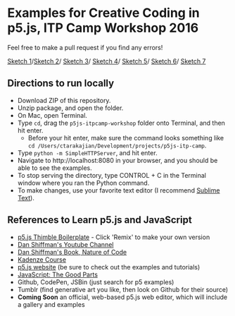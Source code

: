 # Examples for Creative Coding in p5.js, ITP Camp Workshop 2016

Feel free to make a pull request if you find any errors!

[Sketch 1](http://catarak.github.io/p5js-itpcamp-workshop/sketch_1/)/[Sketch 2](http://catarak.github.io/p5js-itpcamp-workshop/sketch_2/)/
[Sketch 3](http://catarak.github.io/p5js-itpcamp-workshop/sketch_3/)/
[Sketch 4](http://catarak.github.io/p5js-itpcamp-workshop/sketch_4/)/
[Sketch 5](http://catarak.github.io/p5js-itpcamp-workshop/sketch_5/)/
[Sketch 6](http://catarak.github.io/p5js-itpcamp-workshop/sketch_6/)/
[Sketch 7](http://catarak.github.io/p5js-itpcamp-workshop/sketch_7/)

## Directions to run locally
* Download ZIP of this repository.
* Unzip package, and open the folder.
* On Mac, open Terminal.
* Type `cd`, drag the `p5js-itpcamp-workshop` folder onto Terminal, and then hit enter.
	* Before your hit enter, make sure the command looks something like `cd /Users/ctarakajian/Development/projects/p5js-itp-camp`.
* Type `python -m SimpleHTTPServer`, and hit enter.
* Navigate to http://localhost:8080 in your browser, and you should be able to see the examples.
* To stop serving the directory, type CONTROL + C in the Terminal window where you ran the Python command.
* To make changes, use your favorite text editor (I recommend [Sublime Text](https://www.sublimetext.com/)).

## References to Learn p5.js and JavaScript
* [p5.js Thimble Boilerplate](https://thimbleprojects.org/catarak/78594/) - Click 'Remix' to make your own version
* [Dan Shiffman's Youtube Channel](https://www.youtube.com/channel/UCvjgXvBlbQiydffZU7m1_aw)
* [Dan Shiffman's Book, Nature of Code](http://natureofcode.com/)
* [Kadenze Course](https://www.kadenze.com/courses/introduction-to-programming-for-the-visual-arts-with-p5-js/info)
* [p5.js website](https://p5js.org/) (be sure to check out the examples and tutorials)
* [JavaScript: The Good Parts](http://shop.oreilly.com/product/9780596517748.do)
* Github, CodePen, JSBin (just search for p5 examples)
* Tumblr (find generative art you like, then look on Github for their source)
* __Coming Soon__ an official, web-based p5.js web editor, which will include a gallery and examples